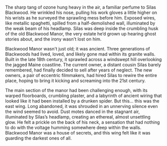 The sharp tang of ozone hung heavy in the air, a familiar perfume to Silas Blackwood. He wrinkled his nose, pulling his work gloves a little higher on his wrists as he surveyed the sprawling mess before him. Exposed wires, like metallic spaghetti, spilled from a half-demolished wall, illuminated by the weak beam of his headlamp. Silas was deep inside the crumbling husk of the old Blackwood Manor, the very estate he’d grown up hearing ghost stories about, and the irony wasn't lost on him.

Blackwood Manor wasn't just old; it was ancient. Three generations of Blackwoods had lived, loved, and likely gone mad within its granite walls. Built in the late 18th century, it sprawled across a windswept hill overlooking the jagged Maine coastline. The current owner, a distant cousin Silas barely remembered, had finally decided to sell after years of neglect. The new owners, a pair of eccentric filmmakers, had hired Silas to rewire the entire place, hoping to bring it kicking and screaming into the 21st century.

The main section of the manor had been challenging enough, with its warped floorboards, crumbling plaster, and a labyrinth of ancient wiring that looked like it had been installed by a drunken spider. But this… this was the east wing. Long abandoned, it was shrouded in an unnerving silence even the wind seemed to avoid. Dust motes danced in the stagnant air, illuminated by Silas’s headlamp, creating an ethereal, almost unsettling glow. He felt a prickle on the back of his neck, a sensation that had nothing to do with the voltage humming somewhere deep within the walls. Blackwood Manor was a house of secrets, and this wing felt like it was guarding the darkest ones of all.

